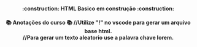 <h4 align="center"> 
    :construction: HTML Basico em construção :construction:
</h4>
<h4 align="center"> 
    📚 Anotações do curso 📚
    //Utilize "!" no vscode para gerar um arquivo base html.<br>
    //Para gerar um texto aleatorio use a palavra chave lorem. <br>
</h4>
